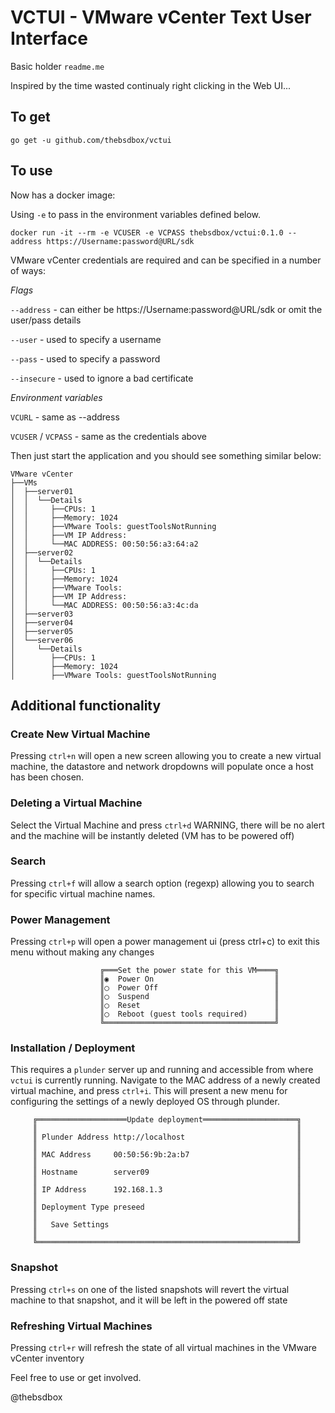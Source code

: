# VCTUI - VMware vCenter Text User Interface

Basic holder `readme.me`

Inspired by the time wasted continualy right clicking in the Web UI...

## To get

`go get -u github.com/thebsdbox/vctui`

## To use

Now has a docker image:

Using `-e` to pass in the environment variables defined below.

```
docker run -it --rm -e VCUSER -e VCPASS thebsdbox/vctui:0.1.0 --address https://Username:password@URL/sdk
```

VMware vCenter credentials are required and can be specified in a number of ways:

*Flags*

`--address` - can either be https://Username:password@URL/sdk or omit the user/pass details

`--user` - used to specify a username

`--pass` - used to specify a password

`--insecure` - used to ignore a bad certificate

*Environment variables*

`VCURL` - same as --address

`VCUSER` / `VCPASS` - same as the credentials above

Then just start the application and you should see something similar below:

```
VMware vCenter
├──VMs
│  ├──server01
│  │  └──Details
│  │     ├──CPUs: 1
│  │     ├──Memory: 1024
│  │     ├──VMware Tools: guestToolsNotRunning
│  │     ├──VM IP Address:
│  │     └──MAC ADDRESS: 00:50:56:a3:64:a2
│  ├──server02
│  │  └──Details
│  │     ├──CPUs: 1
│  │     ├──Memory: 1024
│  │     ├──VMware Tools: 
│  │     ├──VM IP Address:
│  │     └──MAC ADDRESS: 00:50:56:a3:4c:da
│  ├──server03
│  ├──server04
│  ├──server05
│  └──server06
│     └──Details
│        ├──CPUs: 1
│        ├──Memory: 1024
│        ├──VMware Tools: guestToolsNotRunning
```

## Additional functionality


### Create New Virtual Machine

Pressing `ctrl+n` will open a new screen allowing you to create a new virtual machine, the datastore and network dropdowns will populate once a host has been chosen.

### Deleting a Virtual Machine

Select the Virtual Machine and press `ctrl+d` WARNING, there will be no alert and the machine will be instantly deleted (VM has to be powered off)

### Search 

Pressing `ctrl+f` will allow a search option (regexp) allowing you to search for specific virtual machine names.

### Power Management

Pressing `ctrl+p` will open a power management ui (press ctrl+c) to exit this menu without making any changes

```
                    ╔═══Set the power state for this VM════╗                    
                    ║◉  Power On                           ║                    
                    ║◯  Power Off                          ║                    
                    ║◯  Suspend                            ║                    
                    ║◯  Reset                              ║                    
                    ║◯  Reboot (guest tools required)      ║                    
                    ╚══════════════════════════════════════╝    
```

### Installation / Deployment

This requires a `plunder` server up and running and accessible from where `vctui` is currently running. Navigate to the MAC address of a newly created virtual machine, and press `ctrl+i`. This will present a new menu for configuring the settings of a newly deployed OS through plunder. 

```
     ╔════════════════════Update deployment═════════════════════╗
     ║                                                          ║
     ║ Plunder Address http://localhost                         ║
     ║                                                          ║
     ║ MAC Address     00:50:56:9b:2a:b7                        ║
     ║                                                          ║
     ║ Hostname        server09                                 ║
     ║                                                          ║
     ║ IP Address      192.168.1.3                              ║
     ║                                                          ║
     ║ Deployment Type preseed                                  ║
     ║                                                          ║
     ║   Save Settings                                          ║
     ║                                                          ║
     ╚══════════════════════════════════════════════════════════╝
```

### Snapshot

Pressing `ctrl+s` on one of the listed snapshots will revert the virtual machine to that snapshot, and it will be left in the powered off state

### Refreshing Virtual Machines

Pressing `ctrl+r` will refresh the state of all virtual machines in the VMware vCenter inventory

Feel free to use or get involved.

@thebsdbox
